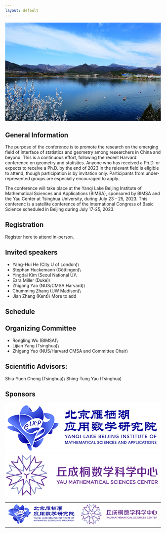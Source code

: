 ```yaml
---
layout: default
---
```

![tour](./pic/tour.jpg)

## General Information
The purpose of the conference is to promote the research on the emerging field of interface of statistics and geometry among researchers in China and beyond. This is a continuous effort, following the recent Harvard conference on geometry and statistics. Anyone who has received a Ph.D. or expects to receive a Ph.D. by the end of 2023 in the relevant field is eligible to attend, though participation is by invitation only. Participants from under-represented groups are especially encouraged to apply.

The conference will take place at the Yanqi Lake Beijing Institute of Mathematical Sciences and Applications (BIMSA), sponsored by BIMSA and the Yau Center at Tsinghua University, during July 23 - 25, 2023.
This conferenc is a satellite conference of the International Congress of Basic Science scheduled in Beijing during July 17-25, 2023.
## Registration
Register here to attend in-person.
## Invited speakers 
* Yang-Hui He (City U of London)\\
* Stephan Huckemann‬‬‬ (Göttingen)\\
* Yingdai Kim (Seoul National U)\\
* Ezra Miller (Duke)\\
* Zhigang Yao (NUS/CMSA Harvard)\\
* Chumming Zhang (UW Madison)\\
* Jian Zhang (Kent)\\
More to add

## Schedule

## Organizing Committee
* Rongling Wu (BIMSA)\\
* Lijian Yang (Tsinghua)\\
* Zhigang Yao (NUS/Harvard CMSA and Committee Chair)

## Scientific Advisors: 
Shiu-Yuen Cheng (Tsinghua)\\
Shing-Tung Yau (Tsinghua)

## Sponsors
![yanqi](./pic/yanqi_small.png)
![ymsc](https://github.com/sujiaji/cayman_test/blob/master/pic/YMSC_small.png)

<table>
<tr>
<td><img src="./pic/yanqi_small.png"></td>
<td><img src="https://github.com/sujiaji/cayman_test/blob/master/pic/YMSC_small.png"></td>
</tr>
</table>


<!-- Text can be **bold**, _italic_, or ~~strikethrough~~.

[Link to another page](./another-page.html).

There should be whitespace between paragraphs.

There should be whitespace between paragraphs. We recommend including a README, or a file with information about your project.

# Header 1

This is a normal paragraph following a header. GitHub is a code hosting platform for version control and collaboration. It lets you and others work together on projects from anywhere.

## Header 2

> This is a blockquote following a header.
>
> When something is important enough, you do it even if the odds are not in your favor.

### Header 3

```js
// Javascript code with syntax highlighting.
var fun = function lang(l) {
  dateformat.i18n = require('./lang/' + l)
  return true;
}
```

```ruby
# Ruby code with syntax highlighting
GitHubPages::Dependencies.gems.each do |gem, version|
  s.add_dependency(gem, "= #{version}")
end
```

#### Header 4

*   This is an unordered list following a header.
*   This is an unordered list following a header.
*   This is an unordered list following a header.

##### Header 5

1.  This is an ordered list following a header.
2.  This is an ordered list following a header.
3.  This is an ordered list following a header.

###### Header 6

| head1        | head two          | three |
|:-------------|:------------------|:------|
| ok           | good swedish fish | nice  |
| out of stock | good and plenty   | nice  |
| ok           | good `oreos`      | hmm   |
| ok           | good `zoute` drop | yumm  |

### There's a horizontal rule below this.

* * *

### Here is an unordered list:

*   Item foo
*   Item bar
*   Item baz
*   Item zip

### And an ordered list:

1.  Item one
1.  Item two
1.  Item three
1.  Item four

### And a nested list:

- level 1 item
  - level 2 item
  - level 2 item
    - level 3 item
    - level 3 item
- level 1 item
  - level 2 item
  - level 2 item
  - level 2 item
- level 1 item
  - level 2 item
  - level 2 item
- level 1 item

### Small image

![Octocat](https://github.githubassets.com/images/icons/emoji/octocat.png)

### Large image

![Branching](https://guides.github.com/activities/hello-world/branching.png)


### Definition lists can be used with HTML syntax.

<dl>
<dt>Name</dt>
<dd>Godzilla</dd>
<dt>Born</dt>
<dd>1952</dd>
<dt>Birthplace</dt>
<dd>Japan</dd>
<dt>Color</dt>
<dd>Green</dd>
</dl>

```
Long, single-line code blocks should not wrap. They should horizontally scroll if they are too long. This line should be long enough to demonstrate this.
```

```
The final element.
``` -->
